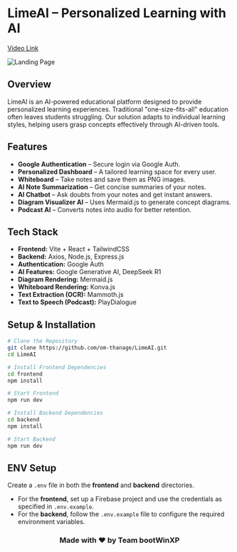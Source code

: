 #  LimeAI – Personalized Learning with AI
<a href="https://youtu.be/F7Y3gW7VAbU">Video Link</a>

<img src="https://res.cloudinary.com/dzsscqf6t/image/upload/v1742701808/Screenshot_2025-03-23_091835_cpxw1q.png" alt="Landing Page" />

##  Overview  
LimeAI is an AI-powered educational platform designed to provide personalized learning experiences. Traditional "one-size-fits-all" education often leaves students struggling. Our solution adapts to individual learning styles, helping users grasp concepts effectively through AI-driven tools.  

##  Features  
- **Google Authentication** – Secure login via Google Auth.  
- **Personalized Dashboard** – A tailored learning space for every user.  
- **Whiteboard** – Take notes and save them as PNG images.  
- **AI Note Summarization** – Get concise summaries of your notes.  
- **AI Chatbot** – Ask doubts from your notes and get instant answers.  
- **Diagram Visualizer AI** – Uses Mermaid.js to generate concept diagrams.  
- **Podcast AI** – Converts notes into audio for better retention.  

##  Tech Stack  
- **Frontend:** Vite + React + TailwindCSS 
- **Backend:** Axios, Node.js, Express.js
- **Authentication:** Google Auth  
- **AI Features:** Google Generative AI, DeepSeek R1  
- **Diagram Rendering:** Mermaid.js  
- **Whiteboard Rendering:** Konva.js 
- **Text Extraction (OCR):** Mammoth.js 
- **Text to Speech (Podcast):** PlayDialogue 

##  Setup & Installation  
```sh
# Clone the Repository
git clone https://github.com/om-thanage/LimeAI.git
cd LimeAI

# Install Frontend Dependencies
cd frontend
npm install

# Start Frontend
npm run dev

# Install Backend Dependencies
cd backend
npm install

# Start Backend
npm run dev

```

## ENV Setup

Create a `.env` file in both the **frontend** and **backend** directories.

- For the **frontend**, set up a Firebase project and use the credentials as specified in `.env.example`.
- For the **backend**, follow the `.env.example` file to configure the required environment variables.


<h3 align="center">Made with ❤️ by Team bootWinXP</h3>
